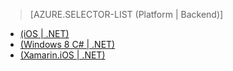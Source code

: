 > [AZURE.SELECTOR-LIST (Platform | Backend)]
- [(iOS | .NET)](../articles/mobile-services-dotnet-backend-ios-adal-sso-authentication.md)
- [(Windows 8 C# | .NET)](../articles/mobile-services-windows-store-dotnet-adal-sso-authentication.md)
- [(Xamarin.iOS | .NET)](../articles/mobile-services-dotnet-backend-xamarin-ios-adal-sso-authentication.md)